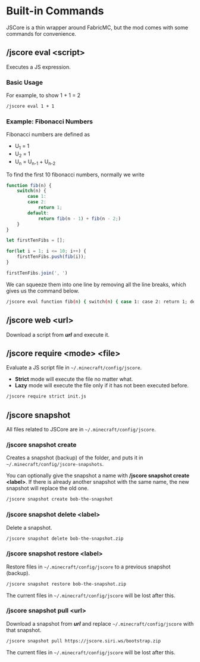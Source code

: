 # Built-in Commands

JSCore is a thin wrapper around FabricMC, but the mod comes with some commands for convenience.

## /jscore eval &lt;script&gt;

Executes a JS expression.

### Basic Usage

For example, to show 1 + 1 = 2
```sh
/jscore eval 1 + 1
```

### Example: Fibonacci Numbers

Fibonacci numbers are defined as
- U<sub>1</sub> = 1
- U<sub>2</sub> = 1
- U<sub>n</sub> = U<sub>n-1</sub> + U<sub>n-2</sub>

To find the first 10 fibonacci numbers, normally we write
```js
function fib(n) {
    switch(n) {
        case 1:
        case 2:
            return 1;
        default:
            return fib(n - 1) + fib(n - 2;)
    }
}

let firstTenFibs = [];

for(let i = 1; i <= 10; i++) {
    firstTenFibs.push(fib(i));
}

firstTenFibs.join(', ')
```
We can squeeze them into one line by removing all the line breaks, which gives us the command below.

```sh
/jscore eval function fib(n) { switch(n) { case 1: case 2: return 1; default: return fib(n-1)+fib(n-2)} }; let firstTenFibs=[]; for(let i=1;i<=10;i++) firstTenFibs.push(fib(i)); firstTenFibs.join(', ')
```
## /jscore web &lt;url&gt;

Download a script from ***url*** and execute it.

## /jscore require &lt;mode&gt; &lt;file&gt;

Evaluate a JS script file in `~/.minecraft/config/jscore`.
- **Strict** mode will execute the file no matter what.
- **Lazy** mode will execute the file only if it has not been executed before.

```sh
/jscore require strict init.js
```

## /jscore snapshot

All files related to JSCore are in `~/.minecraft/config/jscore`.

### /jscore snapshot create

Creates a snapshot (backup) of the folder, and puts it in `~/.minecraft/config/jscore-snapshots`.

You can optionally give the snapshot a name with **/jscore snapshot create &lt;label&gt;**. If there is already another snapshot with the same name, the new snapshot will replace the old one.
```sh
/jscore snapshot create bob-the-snapshot
```

### /jscore snapshot delete &lt;label&gt;

Delete a snapshot.

```sh
/jscore snapshot delete bob-the-snapshot.zip
```

### /jscore snapshot restore &lt;label&gt;

Restore files in `~/.minecraft/config/jscore` to a previous snapshot (backup).

```sh
/jscore snapshot restore bob-the-snapshot.zip
```

The current files in `~/.minecraft/config/jscore` will be lost after this.

### /jscore snapshot pull &lt;url&gt;

Download a snapshot from ***url*** and replace `~/.minecraft/config/jscore` with that snapshot.

```sh
/jscore snapshot pull https://jscore.siri.ws/bootstrap.zip
```

The current files in `~/.minecraft/config/jscore` will be lost after this.
